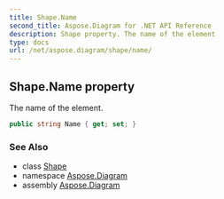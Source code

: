 ```yaml
---
title: Shape.Name
second_title: Aspose.Diagram for .NET API Reference
description: Shape property. The name of the element
type: docs
url: /net/aspose.diagram/shape/name/
---
```

## Shape.Name property

The name of the element.

```csharp
public string Name { get; set; }
```

### See Also

* class [Shape](../)
* namespace [Aspose.Diagram](../../shape/)
* assembly [Aspose.Diagram](../../../)


